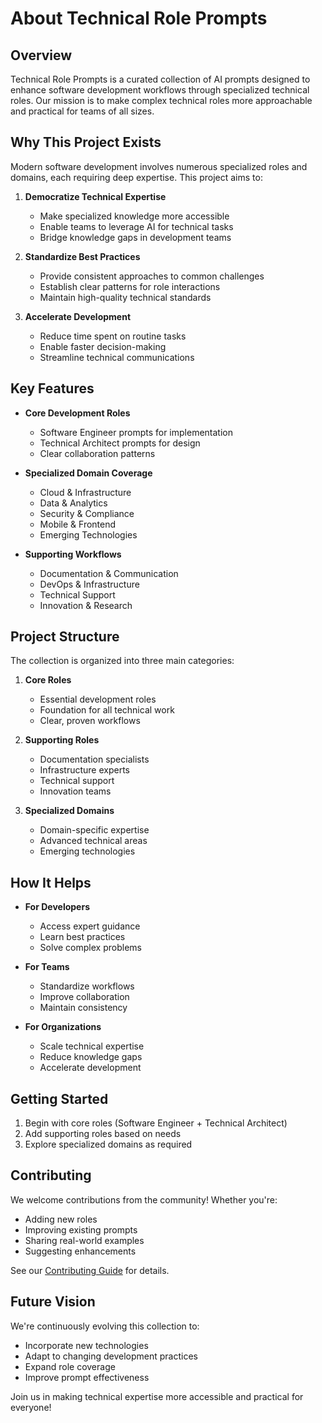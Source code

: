 # About Technical Role Prompts

## Overview

Technical Role Prompts is a curated collection of AI prompts designed to enhance software development workflows through specialized technical roles. Our mission is to make complex technical roles more approachable and practical for teams of all sizes.

## Why This Project Exists

Modern software development involves numerous specialized roles and domains, each requiring deep expertise. This project aims to:

1. **Democratize Technical Expertise**
   - Make specialized knowledge more accessible
   - Enable teams to leverage AI for technical tasks
   - Bridge knowledge gaps in development teams

2. **Standardize Best Practices**
   - Provide consistent approaches to common challenges
   - Establish clear patterns for role interactions
   - Maintain high-quality technical standards

3. **Accelerate Development**
   - Reduce time spent on routine tasks
   - Enable faster decision-making
   - Streamline technical communications

## Key Features

- **Core Development Roles**
  - Software Engineer prompts for implementation
  - Technical Architect prompts for design
  - Clear collaboration patterns

- **Specialized Domain Coverage**
  - Cloud & Infrastructure
  - Data & Analytics
  - Security & Compliance
  - Mobile & Frontend
  - Emerging Technologies

- **Supporting Workflows**
  - Documentation & Communication
  - DevOps & Infrastructure
  - Technical Support
  - Innovation & Research

## Project Structure

The collection is organized into three main categories:

1. **Core Roles**
   - Essential development roles
   - Foundation for all technical work
   - Clear, proven workflows

2. **Supporting Roles**
   - Documentation specialists
   - Infrastructure experts
   - Technical support
   - Innovation teams

3. **Specialized Domains**
   - Domain-specific expertise
   - Advanced technical areas
   - Emerging technologies

## How It Helps

- **For Developers**
  - Access expert guidance
  - Learn best practices
  - Solve complex problems

- **For Teams**
  - Standardize workflows
  - Improve collaboration
  - Maintain consistency

- **For Organizations**
  - Scale technical expertise
  - Reduce knowledge gaps
  - Accelerate development

## Getting Started

1. Begin with core roles (Software Engineer + Technical Architect)
2. Add supporting roles based on needs
3. Explore specialized domains as required

## Contributing

We welcome contributions from the community! Whether you're:
- Adding new roles
- Improving existing prompts
- Sharing real-world examples
- Suggesting enhancements

See our [Contributing Guide](CONTRIBUTING.md) for details.

## Future Vision

We're continuously evolving this collection to:
- Incorporate new technologies
- Adapt to changing development practices
- Expand role coverage
- Improve prompt effectiveness

Join us in making technical expertise more accessible and practical for everyone!
